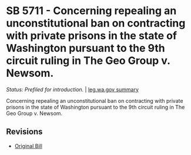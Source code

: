 # SB 5711 - Concerning repealing an unconstitutional ban on contracting with private prisons in the state of Washington pursuant to the 9th circuit ruling in The Geo Group v. Newsom.
*Status: Prefiled for introduction.* | [leg.wa.gov summary](https://app.leg.wa.gov/billsummary?BillNumber=5711&Year=2021)

Concerning repealing an unconstitutional ban on contracting with private prisons in the state of Washington pursuant to the 9th circuit ruling in The Geo Group v. Newsom.

## Revisions
* [Original Bill](1/)